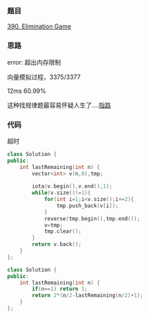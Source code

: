 ### 题目
[390. Elimination Game](https://leetcode-cn.com/problems/elimination-game/submissions/)
### 思路
error: 超出内存限制

向量模拟过程，3375/3377

12ms 60.99%

这种找规律题最容易怀疑人生了....[指路](https://leetcode-cn.com/problems/elimination-game/solution/yi-xing-dai-ma-de-yuan-li-by-wei-ming-ming-de-code/)

### 代码
超时
```c++
class Solution {
public:
    int lastRemaining(int n) {
        vector<int> v(n,0),tmp;
        
        iota(v.begin(),v.end(),1);
        while(v.size()!=1){
            for(int i=1;i<v.size();i+=2){
                tmp.push_back(v[i]);
            }
            reverse(tmp.begin(),tmp.end());
            v=tmp;
            tmp.clear();
        }
        return v.back();
    }
};
```

```c++
class Solution {
public:
    int lastRemaining(int n) {
        if(n==1) return 1;
        return 2*(n/2-lastRemaining(n/2)+1);
    }
};
```
